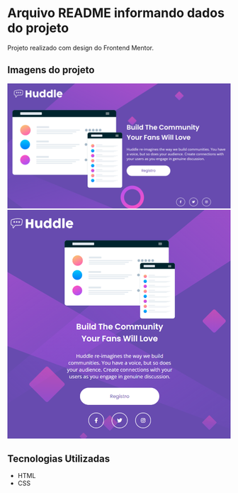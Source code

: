 # Arquivo README informando dados do projeto

Projeto realizado com design do Frontend Mentor. 

## Imagens do projeto

<img src="./Design/design-desktop.png" alt="Imagem do projeto no desktop">
<img src="./Design/design-mobile.png" alt="Imagem do projeto no mobile">


## Tecnologias Utilizadas

- HTML
- CSS